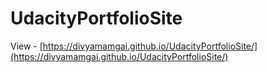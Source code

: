 # UdacityPortfolioSite

View - [https://divyamamgai.github.io/UdacityPortfolioSite/](https://divyamamgai.github.io/UdacityPortfolioSite/)
